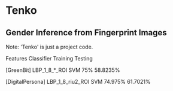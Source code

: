 # Tenko
## Gender Inference from Fingerprint Images

Note: 'Tenko' is just a project code.

Features                Classifier      Training    Testing

[GreenBit]
LBP_1_8_*_ROI           SVM             75%         58.8235%

[DigitalPersona]
LBP_1_8_riu2_ROI        SVM             74.975%     61.7021%
